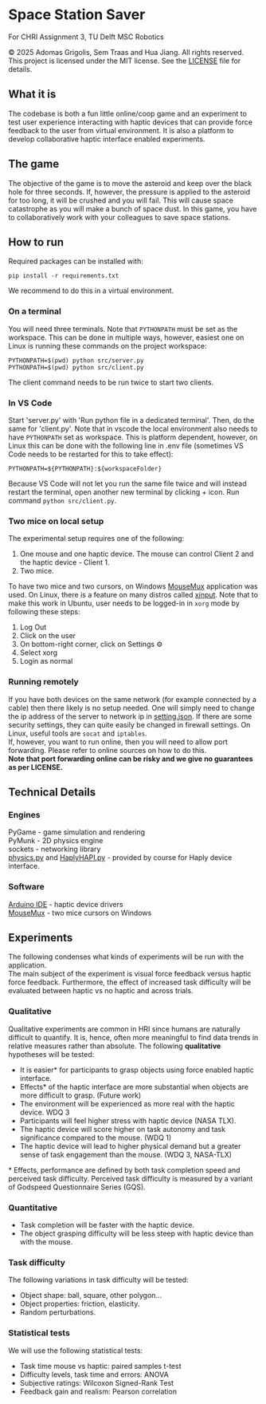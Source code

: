 # Space Station Saver
For CHRI Assignment 3, TU Delft MSC Robotics

© 2025 Adomas Grigolis, Sem Traas and Hua Jiang. All rights reserved.  
This project is licensed under the MIT license. See the [LICENSE](./LICENSE) file for details.  

## What it is
The codebase is both a fun little online/coop game and an experiment to test user experience interacting with haptic devices that can provide force feedback to the user from virtual environment. It is also a platform to develop collaborative haptic interface enabled experiments.  

## The game
The objective of the game is to move the asteroid and keep over the black hole for three seconds. If, however, the pressure is applied to the asteroid for too long, it will be crushed and you will fail. This will cause space catastrophe as you will make a bunch of space dust. In this game, you have to collaboratively work with your colleagues to save space stations.

## How to run
Required packages can be installed with:

    pip install -r requirements.txt

We recommend to do this in a virtual environment.  
### On a terminal
You will need three terminals. Note that `PYTHONPATH` must be set as the workspace. This can be done in multiple ways, however, easiest one on Linux is running these commands on the project workspace:  

    PYTHONPATH=$(pwd) python src/server.py
    PYTHONPATH=$(pwd) python src/client.py

The client command needs to be run twice to start two clients.
### In VS Code
Start 'server.py' with 'Run python file in a dedicated terminal'. Then, do the same for 'client.py'. Note that in vscode the local environment also needs to have `PYTHONPATH` set as workspace. This is platform dependent, however, on Linux this can be done with the following line in .env file (sometimes VS Code needs to be restarted for this to take effect):  

    PYTHONPATH=${PYTHONPATH}:${workspaceFolder}

Because VS Code will not let you run the same file twice and will instead restart the terminal, open another new terminal by clicking + icon. Run command `python src/client.py`.
### Two mice on local setup
The experimental setup requires one of the following:  
1. One mouse and one haptic device. The mouse can control Client 2 and the haptic device - Client 1.  
2. Two mice.  

To have two mice and two cursors, on Windows [MouseMux](https://www.mousemux.com/) application was used. On Linux, there is a feature on many distros called [xinput](https://stackoverflow.com/questions/4012352/linux-dual-mice-multiple-mice-with-multiple-mouse-pointers). Note that to make this work in Ubuntu, user needs to be logged-in in `xorg` mode by following these steps:  
1. Log Out  
2. Click on the user  
3. On bottom-right corner, click on Settings ⚙️  
4. Select xorg  
5. Login as normal  

### Running remotely
If you have both devices on the same network (for example connected by a cable) then there likely is no setup needed. One will simply need to change the ip address of the server to network ip in [setting.json](/config/settings.json). If there are some security settings, they can quite easily be changed in firewall settings. On Linux, useful tools are `socat` and `iptables`.  
If, however, you want to run online, then you will need to allow port forwarding. Please refer to online sources on how to do this.  
**Note that port forwarding online can be risky and we give no guarantees as per LICENSE.**  
## Technical Details
### Engines
PyGame - game simulation and rendering  
PyMunk - 2D physics engine  
sockets - networking library  
[physics.py](/utils/physics.py) and [HaplyHAPI.py](utils/HaplyHAPI.py) - provided by course for Haply device interface.  
### Software
[Arduino IDE](https://www.arduino.cc/) - haptic device drivers  
[MouseMux](https://www.mousemux.com/) - two mice cursors on Windows

## Experiments
The following condenses what kinds of experiments will be run with the application.  
The main subject of the experiment is visual force feedback versus haptic force feedback. Furthermore, the effect of increased task difficulty will be evaluated between haptic vs no haptic and across trials.  

### Qualitative
Qualitative experiments are common in HRI since humans are naturally difficult to quantify. It is, hence, often more meaningful to find data trends in relative measures rather than absolute. The following **qualitative** hypotheses will be tested:  
- It is easier* for participants to grasp objects using force enabled haptic interface.  
- Effects* of the haptic interface are more substantial when objects are more difficult to grasp. (Future work)  
- The environment will be experienced as more real with the haptic device. WDQ 3  
- Participants will feel higher stress with haptic device (NASA TLX).  
- The haptic device will score higher on task autonomy and task significance compared to the mouse. (WDQ 1)  
- The haptic device will lead to higher physical demand but a greater sense of task engagement than the mouse. (WDQ 3, NASA-TLX)  

\* Effects, performance are defined by both task completion speed and perceived task difficulty. Perceived task difficulty is measured by a variant of Godspeed Questionnaire Series (GQS).  

### Quantitative
- Task completion will be faster with the haptic device.  
- The object grasping difficulty will be less steep with haptic device than with the mouse.  

### Task difficulty
The following variations in task difficulty will be tested:  
- Object shape: ball, square, other polygon...
- Object properties: friction, elasticity.
- Random perturbations.
### Statistical tests
We will use the following statistical tests:  
- Task time mouse vs haptic: paired samples t-test  
- Difficulty levels, task time and errors: ANOVA  
- Subjective ratings: Wilcoxon Signed-Rank Test  
- Feedback gain and realism: Pearson correlation
